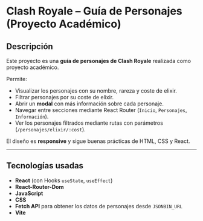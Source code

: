 # Clash Royale – Guía de Personajes (Proyecto Académico)

## Descripción

Este proyecto es una **guía de personajes de Clash Royale** realizada como proyecto académico. 

Permite:

- Visualizar los personajes con su nombre, rareza y coste de elixir.  
- Filtrar personajes por su coste de elixir.  
- Abrir un **modal** con más información sobre cada personaje.  
- Navegar entre secciones mediante React Router (`Inicio`, `Personajes`, `Información`).  
- Ver los personajes filtrados mediante rutas con parámetros (`/personajes/elixir/:cost`).  

El diseño es **responsive** y sigue buenas prácticas de HTML, CSS y React.

---

## Tecnologías usadas

- **React** (con Hooks `useState`, `useEffect`)  
- **React-Router-Dom**  
- **JavaScript**  
- **CSS**  
- **Fetch API** para obtener los datos de personajes desde `JSONBIN_URL`  
- **Vite**

